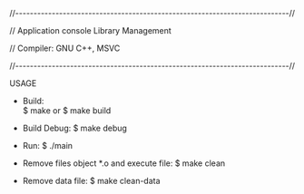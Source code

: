 //---------------------------------------------------------------------------//

// Application console Library Management

// Compiler: GNU C++, MSVC

//---------------------------------------------------------------------------//

USAGE

- Build:    
    $ make
or
    $ make build

- Build Debug:
    $ make debug

- Run:
    $ ./main

- Remove files object *.o and execute file:
    $ make clean

- Remove data file:
    $ make clean-data
